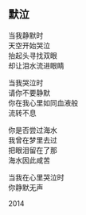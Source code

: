 ## 默泣
当我静默时<br>
天空开始哭泣<br>
抬起头寻找双眼<br>
却让泪水流进眼睛<br>

当我哭泣时<br>
请你不要静默<br>
你在我心里如同血液般<br>
流转不息<br>

你是否尝过海水<br>
我曾在梦里去过<br>
把眼泪留在了那<br>
海水因此咸苦<br>

当我在心里哭泣时<br>
你静默无声<br>

2014<br>
